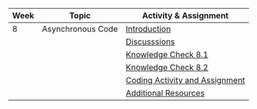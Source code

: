 | Week | Topic             | Activity & Assignment          |
|------|-------------------|--------------------------------|
| 8    | Asynchronous Code | [Introduction](./Introduction%20And%20Instructions.pdf)                   |
|      |                   | [Discusssions](https://classroom.google.com/c/NjE1MzM0ODAxMDIz/a/NTIzMDQyNzM5NDMx/details)                   |
|      |                   | [Knowledge Check 8.1](https://docs.google.com/forms/d/e/1FAIpQLSdKyJIIujuscUNXF8pzBG9BFCgguf3NwIvOy8E71nQr8avt8g/viewform)           |
|      |                   | [Knowledge Check 8.2](https://docs.google.com/forms/d/e/1FAIpQLSeC8tqyhY-f5TvqIshA2GBZGRFrTN6vlOt9E4qNBnGpPOJGDQ/viewform)           |
|      |                   | [Coding Activity and Assignment](https://classroom.github.com/a/aZAqA0QN) |
|      |                   | [Additional Resources](./Additional%20Resources.pdf)           |
